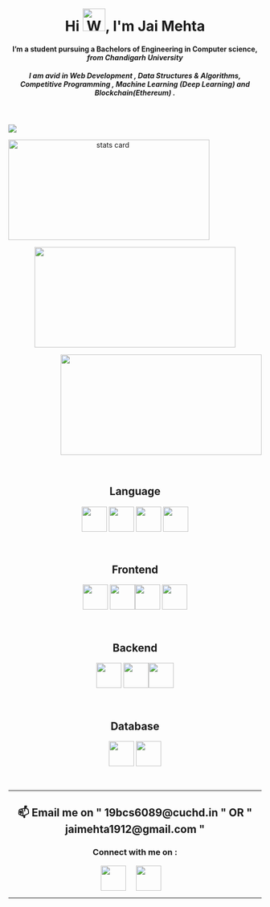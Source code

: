 <h1 align="center">Hi <img src="https://raw.githubusercontent.com/nixin72/nixin72/master/wave.gif" 
         alt="Waving hand animated gif"
        height="45"
         width="45" />, I'm Jai Mehta </h1>
<h4 align="center">
I’m a student pursuing a Bachelors of Engineering in Computer science, <I>from Chandigarh University</I></h4><h5 align="center">I am avid in Web Development , Data Structures & Algorithms, Competitive Programming , Machine Learning (<I>Deep Learning</I>) and Blockchain(Ethereum) .</h5> 
</h5>
<br>
<p align="left"> <img src="https://komarev.com/ghpvc/?username=sahilverma3120&label=Profile%20views&color=0e75b6&style=flat%22%20alt=%22sahilverma3120" /> </p>
<p>
<a align= "center" href="https://github.com/onso19">
<img alt= "stats card" height="200px" width="400" src="https://github-readme-streak-stats.herokuapp.com/?user=onso19&theme=radical"></a>
<p align="center">
<img height="200px" width="400" src="https://github-readme-stats.vercel.app/api?username=onso19&count_private=true&theme=radical&show_icons=true" /></p><p align="right">
<img height="200px" width="400" src="https://github-readme-stats.vercel.app/api/top-langs/?username=onso19&layout=compact&theme=radical" /></p></p>
<p align="center">
         <br>
         <h2 align="center">Language</h2><p align="center">
  <img height="50" width="50" src="https://img.icons8.com/color/48/000000/c-plus-plus-logo.png" /> <img height="50" width="50" src="https://img.icons8.com/color/48/000000/javascript.png"/> <img height="50" width="50" src="https://img.icons8.com/color/48/000000/python.png" /> <img height="50" width="50" src="https://img.icons8.com/color/48/000000/java-coffee-cup-logo.png" /> </p><br>     
<p>
    <h2 align="center"> Frontend</h2><p align="center"><img height="50" width="50" src="https://img.icons8.com/color/48/000000/css3.png" />
         <img height="50" width="50" src="https://img.icons8.com/plasticine/100/000000/react.png"/><img height="50" width="50" src="https://img.icons8.com/color/48/000000/html-5.png" /> <img height="50" width="50" src="https://img.icons8.com/color/48/000000/bootstrap.png" /></p></p><br> 
<p>
    <h2 align="center"> Backend</h2><p align="center"><img height="50" width="50" src="https://img.icons8.com/ios/50/000000/solidity.png"/>
   <img height="50" width="50" src="https://img.icons8.com/color/48/000000/nodejs.png"/><img height="50" width="50" src="https://img.icons8.com/color/48/000000/ethereum.png"/></p></p><br> 
   <p>
    <h2 align="center"> Database</h2><p align="center"><img height="50" width="50" src="https://img.icons8.com/color/48/000000/mysql-logo.png"/> <img height="50" width="50" src="https://img.icons8.com/color/48/000000/mongodb.png" /><br></p>
<br>
<hr>
<p align ="center">
<h2 align="center"> 
         📫 Email me on " 19bcs6089@cuchd.in " OR " jaimehta1912@gmail.com "
</h2>
</p>
<h3 align="center">Connect with me on :</h3>
<p align="center">
<a href="https://twitter.com/Jai72248409?t=UbTVer_AFy7zonBMA4yhwA&s=09" target="blank"><img align="center" src="https://img.icons8.com/ios-filled/50/000000/twitter.png" alt="" height="50" width="50" /></a> &nbsp;&nbsp;&nbsp;
<a href="https://www.linkedin.com/in/jai-mehta-9860ab1aa/" target="blank"><img align="center" src="https://img.icons8.com/fluency/48/000000/linkedin.png" alt="" height="50" width="50" /></a>&nbsp;&nbsp;&nbsp;&nbsp;

</p>
<hr>
